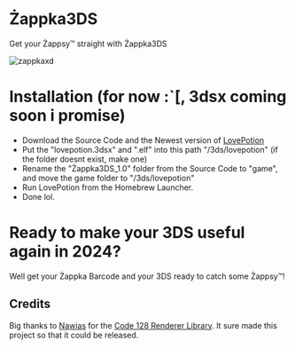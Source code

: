 # Żappka3DS
Get your Żappsy™ straight with Żappka3DS

![zappkaxd](https://github.com/TehFridge/Zappka3DS/assets/85436576/1888f561-dc0b-44c0-bc47-aebaa19cf0f3)

# Installation (for now :`[, 3dsx coming soon i promise)
- Download the Source Code and the Newest version of [LovePotion](https://github.com/lovebrew/lovepotion/releases/)
- Put the "lovepotion.3dsx" and ".elf" into this path "/3ds/lovepotion"  (if the folder doesnt exist, make one)
- Rename the "Żappka3DS_1.0" folder from the Source Code to "game", and move the game folder to "/3ds/lovepotion"
- Run LovePotion from the Homebrew Launcher.
- Done lol.

# Ready to make your 3DS useful again in 2024?
Well get your Żappka Barcode and your 3DS ready to catch some Żappsy™!


## Credits
Big thanks to [Nawias](https://github.com/Nawias) for the [Code 128 Renderer Library](https://github.com/Nawias/bar128-love). It sure made this project so that it could be released.





